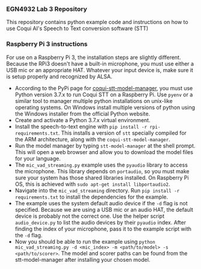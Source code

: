 ### EGN4932 Lab 3 Repository

This repository contains python example code and instructions on how to use Coqui AI's Speech to Text conversion software (STT)

### Raspberry Pi 3 instructions

For use on a Raspberry Pi 3, the installation steps are slightly different. Because the RPi3 doesn't have a built-in microphone, you must use either a USB mic or an appropriate HAT. Whatever your input device is, make sure it is setup properly and recognized by ALSA.
* According to the PyPi page for [coqui-stt-model-manager](https://pypi.org/project/coqui-stt-model-manager/), you must use Python version 3.7.x to run Coqui STT on a Raspberry Pi. Use `pyenv` or a similar tool to manager multiple python installations on unix-like operating systems. On Windows install multiple versions of python using the Windows installer from the official Python website.
* Create and activate a Python 3.7.x virtual environment.
* Install the speech-to-text engine with `pip install -r rpi-requirements.txt`. This installs a version of `stt` specially compiled for the ARM architecture, along with the `coqui-stt-model-manager`.
* Run the model manager by typing `stt-model-manager` at the shell prompt. This will open a web browser and allow you to download the model files for your language.
* The `mic_vad_streaming.py` example uses the `pyaudio` library to access the microphone. This library depends on `portaudio`, so you must make sure your system has those shared libraries installed. On Raspberry Pi OS, this is achieved with `sudo apt-get install libportaudio2`.
* Navigate into the `mic_vad_streaming` directory. Run `pip install -r requirements.txt` to install the dependencies for the example.
* The example uses the system default audio device if the `-d` flag is not specified. Because we are using a USB mic or an audio HAT, the default device is probably not the correct one. Use the helper script `audio_device.py` to list the audio devices by their `pyaudio` index. After finding the index of your microphone, pass it to the example script with the `-d` flag.
* Now you should be able to run the example using `python mic_vad_streaming.py -d <mic_index> -m <path/to/model> -s <path/to/scorer>`. The model and scorer paths can be found from the stt-model-manager after installing your chosen model.

